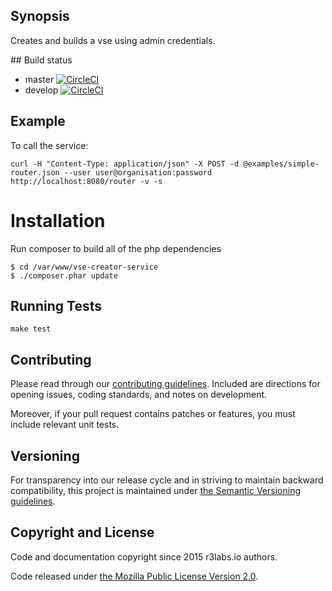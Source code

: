 ## Synopsis

Creates and builds a vse using admin credentials.

## Build status

* master [![CircleCI](https://circleci.com/gh/ErnestIO/vse-creator-service/tree/master.svg?style=svg)](https://circleci.com/gh/ErnestIO/vse-creator-service/tree/master)
* develop [![CircleCI](https://circleci.com/gh/ErnestIO/vse-creator-service/tree/develop.svg?style=svg)](https://circleci.com/gh/ErnestIO/vse-creator-service/tree/develop)

## Example

To call the service:

```
curl -H "Content-Type: application/json" -X POST -d @examples/simple-router.json --user user@organisation:password http://localhost:8080/router -v -s
```

# Installation

Run composer to build all of the php dependencies
```
$ cd /var/www/vse-creator-service
$ ./composer.phar update
```

## Running Tests

```
make test
```

## Contributing

Please read through our
[contributing guidelines](CONTRIBUTING.md).
Included are directions for opening issues, coding standards, and notes on
development.

Moreover, if your pull request contains patches or features, you must include
relevant unit tests.

## Versioning

For transparency into our release cycle and in striving to maintain backward
compatibility, this project is maintained under [the Semantic Versioning guidelines](http://semver.org/).

## Copyright and License

Code and documentation copyright since 2015 r3labs.io authors.

Code released under
[the Mozilla Public License Version 2.0](LICENSE).

